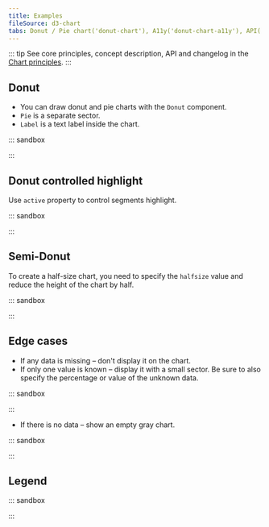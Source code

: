 ```yaml
---
title: Examples
fileSource: d3-chart
tabs: Donut / Pie chart('donut-chart'), A11y('donut-chart-a11y'), API('donut-chart-api'), Examples('donut-chart-d3-code'), Changelog('d3-chart-changelog')
---
```


::: tip
See core principles, concept description, API and changelog in the [Chart principles](/data-display/d3-chart/).
:::

## Donut

- You can draw donut and pie charts with the `Donut` component.
- `Pie` is a separate sector.
- `Label` is a text label inside the chart.

::: sandbox

<script lang="tsx">
import React from 'react';
import { Donut, Plot, colors } from '@semcore/ui/d3-chart';
import { Flex } from '@semcore/ui/flex-box';
import { Text } from '@semcore/ui/typography';

const Demo = () => {
  return (
    <Plot width={300} height={300} data={data}>
      <Donut innerRadius={100}>
        <Donut.Pie dataKey='a' name='Pie 1' />
        <Donut.Pie dataKey='b' color={colors['green-02']} name='Pie 2' />
        <Donut.Pie dataKey='c' color={colors['violet-04']} name='Pie 3' />
        <Donut.Label>Example</Donut.Label>
      </Donut>
      <Donut.Tooltip>
        {({ dataKey, name }) => {
          return {
            children: (
              <>
                <Donut.Tooltip.Title>{name}</Donut.Tooltip.Title>
                <Flex justifyContent='space-between'>
                  <Text bold>{data[dataKey]}</Text>
                </Flex>
              </>
            ),
          };
        }}
      </Donut.Tooltip>
    </Plot>
  );
};

const data = {
  a: 3,
  b: 1,
  c: 2,
};
</script>

:::

## Donut controlled highlight

Use `active` property to control segments highlight.

::: sandbox

<script lang="tsx">
import React from 'react';
import { colors, Donut, Plot } from '@semcore/ui/d3-chart';
import { Flex } from '@semcore/ui/flex-box';
import Checkbox from '@semcore/ui/checkbox';

const data = { a: 3, b: 1, c: 2 };
const pieColors = [colors['blue-03'], colors['green-02'], colors['violet-04']];

const Demo = () => {
  const [selected, setSelected] = React.useState(['b']);
  const handleCheckboxToggle = React.useCallback(
    (name) => () => {
      setSelected((selected) => {
        if (selected.includes(name)) {
          return selected.filter((selectedName) => selectedName !== name);
        } else {
          return [...selected, name];
        }
      });
    },
    [setSelected],
  );

  return (
    <Flex mt={3} alignItems='flex-start' flexWrap>
      <Plot height={120} width={120} m='0 28px 24px 0' data={data}>
        <Donut innerRadius={40}>
          {Object.keys(data).map((name, index) => (
            <Donut.Pie
              key={name}
              dataKey={name}
              color={pieColors[index]}
              name={`Pie ${index}`}
              active={selected.includes(name)}
            />
          ))}
        </Donut>
      </Plot>
      <Flex direction='column'>
        {Object.keys(data).map((name, index) => {
          return (
            <Checkbox key={name} id={name} theme={pieColors[index]}>
              <Checkbox.Value
                value={name}
                checked={selected.includes(name)}
                onChange={handleCheckboxToggle(name)}
              />
              <Checkbox.Text>{`Option ${name.toUpperCase()}`}</Checkbox.Text>
            </Checkbox>
          );
        })}
      </Flex>
    </Flex>
  );
};
</script>

:::

## Semi-Donut

To create a half-size chart, you need to specify the `halfsize` value and reduce the height of the chart by half.

::: sandbox

<script lang="tsx">
import React from 'react';
import { Plot, Donut, colors } from '@semcore/ui/d3-chart';
import { Text } from '@semcore/ui/typography';
import { Flex } from '@semcore/ui/flex-box';

const Demo = () => {
  return (
    <Plot width={300} height={150} data={data}>
      <Donut halfsize innerRadius={100}>
        <Donut.Pie dataKey='a' name='Pie 1' />
        <Donut.Pie dataKey='b' color={colors['green-02']} name='Pie 2' />
        <Donut.Pie dataKey='c' color={colors['violet-04']} name='Pie 3' />
        <Donut.Label label='71,240 engagements'>
          <Text tag='tspan' x='0' dy='-1.2em' fill='#191b23' size={600}>
            71,240
          </Text>
          <Text tag='tspan' x='0' dy='1.2em' fill='#6c6e79' size={200}>
            Engagements
          </Text>
        </Donut.Label>
      </Donut>
      <Donut.Tooltip>
        {({ dataKey, name }) => {
          return {
            children: (
              <>
                <Donut.Tooltip.Title>{name}</Donut.Tooltip.Title>
                <Flex justifyContent='space-between'>
                  <Text bold>{data[dataKey]}</Text>
                </Flex>
              </>
            ),
          };
        }}
      </Donut.Tooltip>
    </Plot>
  );
};

const data = {
  a: 3,
  b: 1,
  c: 2,
};
</script>

:::

## Edge cases

- If any data is missing – don't display it on the chart.
- If only one value is known – display it with a small sector. Be sure to also specify the percentage or value of the unknown data.

::: sandbox

<script lang="tsx">
import React from 'react';
import { Plot, Donut } from '@semcore/ui/d3-chart';
import { Text } from '@semcore/ui/typography';

const Demo = () => {
  return (
    <Plot width={300} height={150} data={data}>
      <Donut halfsize innerRadius={100}>
        <Donut.Pie name='Speed' dataKey='speed' />
        <Donut.Pie name='Other' dataKey='other' color='#C4C7CF' />
        <Donut.Label>
          <Text tag='tspan' x='0' dy='-1.2em' fill='#6C6E79' size={400}>
            Keyword volume
          </Text>
        </Donut.Label>
      </Donut>
    </Plot>
  );
};

const data = {
  speed: 3,
  other: 200,
};
</script>

:::

- If there is no data – show an empty gray chart.

::: sandbox

<script lang="tsx">
import React from 'react';
import { Plot, Donut, colors } from '@semcore/ui/d3-chart';

const Demo = () => {
  return (
    <Plot width={300} height={300} data={data}>
      <Donut innerRadius={100}>
        <Donut.EmptyData />
        <Donut.Pie dataKey='a' name='a' />
        <Donut.Pie dataKey='b' name='b' color={colors['green-02']} />
        <Donut.Pie dataKey='c' name='c' color={colors['pink-03']} />
      </Donut>
    </Plot>
  );
};

const data = {
  a: 0,
  b: 0,
  c: 0,
};
</script>

:::

## Legend

::: sandbox

<script lang="tsx">
import React from 'react';
import { Donut, Plot } from '@semcore/ui/d3-chart';
import { Flex } from '@semcore/ui/flex-box';
import Card from '@semcore/ui/card';
import Checkbox from '@semcore/ui/checkbox';
import resolveColor from '@semcore/ui/utils/color';

const pieColors = {
  a: resolveColor('blue-300'),
  b: resolveColor('violet-400'),
  c: resolveColor('green-200'),
};

const Demo = () => {
  const width = 250;
  const height = 250;

  const piesList = Object.keys(data);
  const [opacityPie, setOpacityPie] = React.useState(
    piesList.reduce((o, key) => ({ ...o, [key]: false }), {}),
  );
  const [displayPie, setDisplayPie] = React.useState(
    piesList.reduce((o, key) => ({ ...o, [key]: true }), {}),
  );
  const displayedPiesList = React.useMemo(
    () =>
      Object.entries(displayPie)
        .filter(([, displayed]) => displayed)
        .map(([line]) => line),
    [displayPie],
  );

  const handleMouseEnter = (pie) => () => {
    if (displayedPiesList.includes(pie)) {
      const opacity = { ...opacityPie };

      Object.keys(opacity).forEach((key) => {
        if (key !== pie) {
          opacity[key] = true;
        }
      });

      setOpacityPie({ ...opacity });
    }
  };

  const handleMouseLeave = () => {
    setOpacityPie(piesList.reduce((o, key) => ({ ...o, [key]: false }), {}));
  };

  return (
    <Card w={'550px'}>
      <Card.Header pt={4}> Chart legend</Card.Header>
      <Card.Body tag={Flex} direction='column'>
        <Flex flexWrap w={width}>
          {piesList.map((pie) => {
            return (
              <Checkbox
                key={pie}
                theme={pieColors[pie]}
                mr={4}
                mb={2}
                onMouseEnter={handleMouseEnter(pie)}
                onMouseLeave={handleMouseLeave}
              >
                <Checkbox.Value
                  checked={displayPie[pie]}
                  onChange={(checked) =>
                    setDisplayPie((prevDisplayedLines) => ({
                      ...prevDisplayedLines,
                      [pie]: checked,
                    }))
                  }
                />
                <Checkbox.Text>{pie}</Checkbox.Text>
              </Checkbox>
            );
          })}
        </Flex>
        <Plot width={width} height={height} data={data}>
          <Donut innerRadius={height / 2 - 50}>
            {displayedPiesList.map((pie) => (
              <Donut.Pie
                dataKey={pie}
                key={pie}
                name={pie}
                color={pieColors[pie]}
                transparent={opacityPie[pie]}
              />
            ))}
          </Donut>
        </Plot>
      </Card.Body>
    </Card>
  );
};

const data = {
  a: 3,
  b: 1,
  c: 2,
};
</script>

:::
